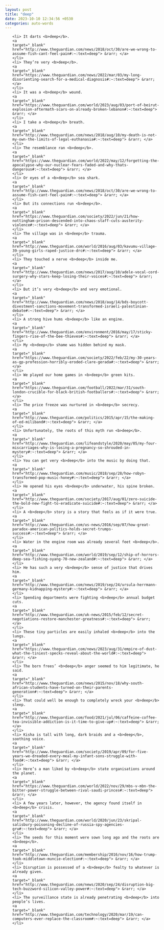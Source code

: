 ```yaml
---
layout: post
title: "deep"
date: 2023-10-10 12:34:56 +0530
categories: auto-words
---
```

<ol>

    <li> It darts <b>deep</b>.
    <a 
    target="_blank" 
    href="http://www.theguardian.com/news/2018/oct/30/are-we-wrong-to-assume-fish-cant-feel-pain#:~:text=deep"> &rarr; </a>
    </li>
    <li> They’re very <b>deep</b>.
    <a 
    target="_blank" 
    href="https://www.theguardian.com/news/2022/mar/03/my-long-disorienting-search-for-a-medical-diagnosis#:~:text=deep"> &rarr; </a>
    </li>
    <li> It was a <b>deep</b> wound.
    <a 
    target="_blank" 
    href="https://www.theguardian.com/world/2023/aug/03/port-of-beirut-explosion-aftermath-scars-on-already-broken-lebanon#:~:text=deep"> &rarr; </a>
    </li>
    <li> I take a <b>deep</b> breath.
    <a 
    target="_blank" 
    href="http://www.theguardian.com/news/2018/aug/10/my-death-is-not-my-own-the-limits-of-legal-euthanasia#:~:text=deep"> &rarr; </a>
    </li>
    <li> The resemblance ran <b>deep</b>.
    <a 
    target="_blank" 
    href="https://www.theguardian.com/world/2022/may/12/forgetting-the-apocalypse-why-our-nuclear-fears-faded-and-why-thats-dangerous#:~:text=deep"> &rarr; </a>
    </li>
    <li> Or eyes of a <b>deep</b> sea shark.
    <a 
    target="_blank" 
    href="http://www.theguardian.com/news/2018/oct/30/are-we-wrong-to-assume-fish-cant-feel-pain#:~:text=deep"> &rarr; </a>
    </li>
    <li> But its connections run <b>deep</b>.
    <a 
    target="_blank" 
    href="https://www.theguardian.com/society/2022/jun/21/how-nottingham-prison-descended-into-chaos-staff-cuts-austerity-violence#:~:text=deep"> &rarr; </a>
    </li>
    <li> The village was in <b>deep</b> trauma.
    <a 
    target="_blank" 
    href="http://www.theguardian.com/world/2016/aug/03/kavumu-village-39-young-girls-raped-justice-drc#:~:text=deep"> &rarr; </a>
    </li>
    <li> They touched a nerve <b>deep</b> inside me.
    <a 
    target="_blank" 
    href="http://www.theguardian.com/news/2017/aug/10/adele-vocal-cord-surgery-why-stars-keep-losing-their-voices#:~:text=deep"> &rarr; </a>
    </li>
    <li> But it’s very <b>deep</b> and very emotional.
    <a 
    target="_blank" 
    href="http://www.theguardian.com/news/2018/aug/14/bds-boycott-divestment-sanctions-movement-transformed-israeli-palestinian-debate#:~:text=deep"> &rarr; </a>
    </li>
    <li> A strong hive hums <b>deep</b> like an engine.
    <a 
    target="_blank" 
    href="http://www.theguardian.com/environment/2016/may/17/sticky-fingers-rise-of-the-bee-thieves#:~:text=deep"> &rarr; </a>
    </li>
    <li> My <b>deep</b> shame was hidden behind my mask.
    <a 
    target="_blank" 
    href="https://www.theguardian.com/society/2022/feb/22/my-30-years-as-gp-profession-horribly-eroded-clare-gerada#:~:text=deep"> &rarr; </a>
    </li>
    <li> We played our home games in <b>deep</b> green kits.
    <a 
    target="_blank" 
    href="https://www.theguardian.com/football/2022/mar/31/south-london-crucible-for-black-british-footballers#:~:text=deep"> &rarr; </a>
    </li>
    <li> The price freeze was nurtured in <b>deep</b> secrecy.
    <a 
    target="_blank" 
    href="http://www.theguardian.com/politics/2015/apr/15/the-making-of-ed-miliband#:~:text=deep"> &rarr; </a>
    </li>
    <li> Unfortunately, the roots of this myth run <b>deep</b>.
    <a 
    target="_blank" 
    href="http://www.theguardian.com/lifeandstyle/2020/may/05/my-four-miscarriages-why-is-losing-a-pregnancy-so-shrouded-in-mystery#:~:text=deep"> &rarr; </a>
    </li>
    <li> You can get very <b>deep</b> into the music by doing that.
    <a 
    target="_blank" 
    href="http://www.theguardian.com/music/2018/sep/28/how-robyn-transformed-pop-music-honey#:~:text=deep"> &rarr; </a>
    </li>
    <li> He opened his eyes <b>deep</b> underwater, his spine broken.
    <a 
    target="_blank" 
    href="http://www.theguardian.com/society/2017/aug/01/zero-suicide-the-bold-new-fight-to-eradicate-suicide#:~:text=deep"> &rarr; </a>
    </li>
    <li> A <b>deep</b> story is a story that feels as if it were true.
    <a 
    target="_blank" 
    href="http://www.theguardian.com/us-news/2016/sep/07/how-great-paradox-american-politics-holds-secret-trumps-success#:~:text=deep"> &rarr; </a>
    </li>
    <li> Water in the engine room was already several feet <b>deep</b>.
    <a 
    target="_blank" 
    href="http://www.theguardian.com/world/2019/sep/12/ship-of-horrors-deep-sea-fishing-oyang-70-new-zealand#:~:text=deep"> &rarr; </a>
    </li>
    <li> He has such a very <b>deep</b> sense of justice that drives him.
    <a 
    target="_blank" 
    href="http://www.theguardian.com/news/2019/sep/24/ursula-herrmann-germany-kidnapping-mystery#:~:text=deep"> &rarr; </a>
    </li>
    <li> Spending departments were fighting <b>deep</b> annual budget cuts.
    <a 
    target="_blank" 
    href="http://www.theguardian.com/uk-news/2015/feb/12/secret-negotiations-restore-manchester-greatness#:~:text=deep"> &rarr; </a>
    </li>
    <li> These tiny particles are easily inhaled <b>deep</b> into the lungs.
    <a 
    target="_blank" 
    href="https://www.theguardian.com/news/2023/aug/31/empire-of-dust-what-the-tiniest-specks-reveal-about-the-world#:~:text=deep"> &rarr; </a>
    </li>
    <li> The born frees’ <b>deep</b> anger seemed to him legitimate, he said.
    <a 
    target="_blank" 
    href="http://www.theguardian.com/news/2015/nov/18/why-south-african-students-have-turned-on-their-parents-generation#:~:text=deep"> &rarr; </a>
    </li>
    <li> That could well be enough to completely wreck your <b>deep</b> sleep.
    <a 
    target="_blank" 
    href="http://www.theguardian.com/food/2021/jul/06/caffeine-coffee-tea-invisible-addiction-is-it-time-to-give-up#:~:text=deep"> &rarr; </a>
    </li>
    <li> Kisha is tall with long, dark braids and a <b>deep</b>, soothing voice.
    <a 
    target="_blank" 
    href="http://www.theguardian.com/society/2019/apr/09/for-five-years-we-dreaded-every-meal-my-infant-sons-struggle-with-food#:~:text=deep"> &rarr; </a>
    </li>
    <li> Here’s a man liked by <b>deep</b> state organisations around the planet.
    <a 
    target="_blank" 
    href="https://www.theguardian.com/world/2022/nov/29/mbs-v-mbn-the-bitter-power-struggle-between-rival-saudi-princes#:~:text=deep"> &rarr; </a>
    </li>
    <li> A few years later, however, the agency found itself in <b>deep</b> crisis.
    <a 
    target="_blank" 
    href="http://www.theguardian.com/world/2020/jun/23/skripal-salisbury-poisoning-decline-of-russia-spy-agencies-gru#:~:text=deep"> &rarr; </a>
    </li>
    <li> The seeds for this moment were sown long ago and the roots are <b>deep</b>.
    <a 
    target="_blank" 
    href="http://www.theguardian.com/membership/2016/nov/16/how-trump-took-middletown-muncie-election#:~:text=deep"> &rarr; </a>
    </li>
    <li> Disruption is possessed of a <b>deep</b> fealty to whatever is already given.
    <a 
    target="_blank" 
    href="http://www.theguardian.com/news/2020/sep/24/disruption-big-tech-buzzword-silicon-valley-power#:~:text=deep"> &rarr; </a>
    </li>
    <li> The surveillance state is already penetrating <b>deep</b> into people’s lives.
    <a 
    target="_blank" 
    href="http://www.theguardian.com/technology/2020/mar/19/can-computers-ever-replace-the-classroom#:~:text=deep"> &rarr; </a>
    </li>